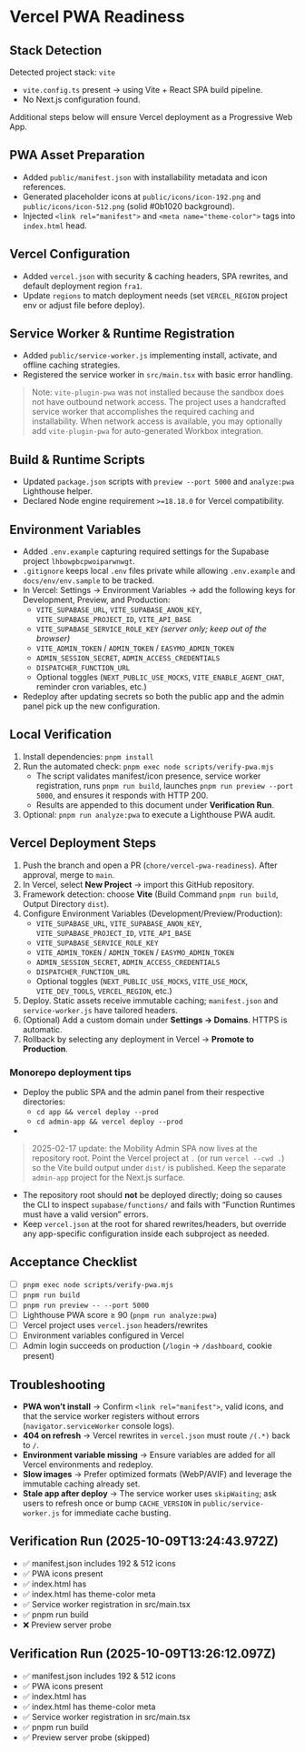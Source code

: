 # Vercel PWA Readiness

## Stack Detection

Detected project stack: `vite`

- `vite.config.ts` present → using Vite + React SPA build pipeline.
- No Next.js configuration found.

Additional steps below will ensure Vercel deployment as a Progressive Web App.

## PWA Asset Preparation

- Added `public/manifest.json` with installability metadata and icon references.
- Generated placeholder icons at `public/icons/icon-192.png` and `public/icons/icon-512.png` (solid #0b1020 background).
- Injected `<link rel="manifest">` and `<meta name="theme-color">` tags into `index.html` head.

## Vercel Configuration

- Added `vercel.json` with security & caching headers, SPA rewrites, and default deployment region `fra1`.
- Update `regions` to match deployment needs (set `VERCEL_REGION` project env or adjust file before deploy).

## Service Worker & Runtime Registration

- Added `public/service-worker.js` implementing install, activate, and offline caching strategies.
- Registered the service worker in `src/main.tsx` with basic error handling.

> Note: `vite-plugin-pwa` was not installed because the sandbox does not have outbound network access. The project uses a handcrafted service worker that accomplishes the required caching and installability. When network access is available, you may optionally add `vite-plugin-pwa` for auto-generated Workbox integration.

## Build & Runtime Scripts

- Updated `package.json` scripts with `preview --port 5000` and `analyze:pwa` Lighthouse helper.
- Declared Node engine requirement `>=18.18.0` for Vercel compatibility.

## Environment Variables

- Added `.env.example` capturing required settings for the Supabase project `lhbowpbcpwoiparwnwgt`.
- `.gitignore` keeps local `.env` files private while allowing `.env.example` and `docs/env/env.sample` to be tracked.
- In Vercel: Settings → Environment Variables → add the following keys for Development, Preview, and Production:
  - `VITE_SUPABASE_URL`, `VITE_SUPABASE_ANON_KEY`, `VITE_SUPABASE_PROJECT_ID`, `VITE_API_BASE`
  - `VITE_SUPABASE_SERVICE_ROLE_KEY` *(server only; keep out of the browser)*
  - `VITE_ADMIN_TOKEN` / `ADMIN_TOKEN` / `EASYMO_ADMIN_TOKEN`
  - `ADMIN_SESSION_SECRET`, `ADMIN_ACCESS_CREDENTIALS`
  - `DISPATCHER_FUNCTION_URL`
  - Optional toggles (`NEXT_PUBLIC_USE_MOCKS`, `VITE_ENABLE_AGENT_CHAT`, reminder cron variables, etc.)
- Redeploy after updating secrets so both the public app and the admin panel pick up the new configuration.

## Local Verification

1. Install dependencies: `pnpm install`
2. Run the automated check: `pnpm exec node scripts/verify-pwa.mjs`
   - The script validates manifest/icon presence, service worker registration, runs `pnpm run build`, launches `pnpm run preview --port 5000`, and ensures it responds with HTTP 200.
   - Results are appended to this document under **Verification Run**.
3. Optional: `pnpm run analyze:pwa` to execute a Lighthouse PWA audit.

## Vercel Deployment Steps

1. Push the branch and open a PR (`chore/vercel-pwa-readiness`). After approval, merge to `main`.
2. In Vercel, select **New Project** → import this GitHub repository.
3. Framework detection: choose **Vite** (Build Command `pnpm run build`, Output Directory `dist`).
4. Configure Environment Variables (Development/Preview/Production):
   - `VITE_SUPABASE_URL`, `VITE_SUPABASE_ANON_KEY`, `VITE_SUPABASE_PROJECT_ID`, `VITE_API_BASE`
   - `VITE_SUPABASE_SERVICE_ROLE_KEY`
   - `VITE_ADMIN_TOKEN` / `ADMIN_TOKEN` / `EASYMO_ADMIN_TOKEN`
   - `ADMIN_SESSION_SECRET`, `ADMIN_ACCESS_CREDENTIALS`
   - `DISPATCHER_FUNCTION_URL`
   - Optional toggles (`NEXT_PUBLIC_USE_MOCKS`, `VITE_USE_MOCK`, `VITE_DEV_TOOLS`, `VERCEL_REGION`, etc.)
5. Deploy. Static assets receive immutable caching; `manifest.json` and `service-worker.js` have tailored headers.
6. (Optional) Add a custom domain under **Settings → Domains**. HTTPS is automatic.
7. Rollback by selecting any deployment in Vercel → **Promote to Production**.

### Monorepo deployment tips

- Deploy the public SPA and the admin panel from their respective directories:
  - `cd app && vercel deploy --prod`
  - `cd admin-app && vercel deploy --prod`
-
> 2025-02-17 update: the Mobility Admin SPA now lives at the repository root.
> Point the Vercel project at `.` (or run `vercel --cwd .`) so the Vite build
> output under `dist/` is published. Keep the separate `admin-app` project for
> the Next.js surface.
- The repository root should **not** be deployed directly; doing so causes the
  CLI to inspect `supabase/functions/` and fails with “Function Runtimes must
  have a valid version” errors.
- Keep `vercel.json` at the root for shared rewrites/headers, but override any
  app-specific configuration inside each subproject as needed.

## Acceptance Checklist

- [ ] `pnpm exec node scripts/verify-pwa.mjs`
- [ ] `pnpm run build`
- [ ] `pnpm run preview -- --port 5000`
- [ ] Lighthouse PWA score ≥ 90 (`pnpm run analyze:pwa`)
- [ ] Vercel project uses `vercel.json` headers/rewrites
- [ ] Environment variables configured in Vercel
- [ ] Admin login succeeds on production (`/login` → `/dashboard`, cookie present)

## Troubleshooting

- **PWA won’t install** → Confirm `<link rel="manifest">`, valid icons, and that the service worker registers without errors (`navigator.serviceWorker` console logs).
- **404 on refresh** → Vercel rewrites in `vercel.json` must route `/(.*)` back to `/`.
- **Environment variable missing** → Ensure variables are added for all Vercel environments and redeploy.
- **Slow images** → Prefer optimized formats (WebP/AVIF) and leverage the immutable caching already set.
- **Stale app after deploy** → The service worker uses `skipWaiting`; ask users to refresh once or bump `CACHE_VERSION` in `public/service-worker.js` for immediate cache busting.


## Verification Run (2025-10-09T13:24:43.972Z)

- ✅ manifest.json includes 192 & 512 icons
- ✅ PWA icons present
- ✅ index.html has <link rel="manifest">
- ✅ index.html has theme-color meta
- ✅ Service worker registration in src/main.tsx
- ✅ pnpm run build
- ❌ Preview server probe


## Verification Run (2025-10-09T13:26:12.097Z)

- ✅ manifest.json includes 192 & 512 icons
- ✅ PWA icons present
- ✅ index.html has <link rel="manifest">
- ✅ index.html has theme-color meta
- ✅ Service worker registration in src/main.tsx
- ✅ pnpm run build
- ✅ Preview server probe (skipped)
